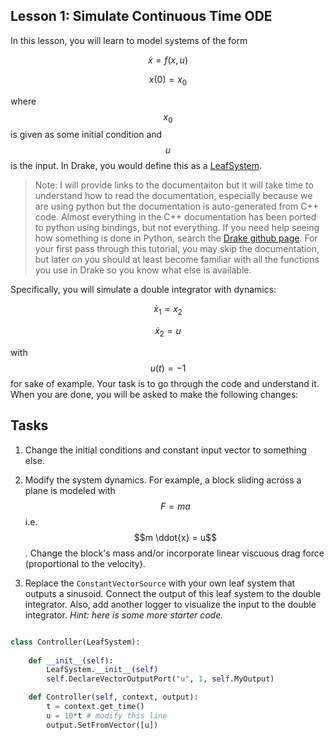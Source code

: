 ## Lesson 1: Simulate Continuous Time ODE

In this lesson, you will learn to model systems of the form

$$\dot x = f(x, u)$$

$$x(0) = x_0$$ 

where $$x_0$$ is given as some initial condition and $$u$$ is the input. In Drake, you would define this as a [LeafSystem](https://drake.mit.edu/doxygen_cxx/classdrake_1_1systems_1_1_leaf_system.html). 

> Note: I will provide links to the documentaiton but it will take time to understand how to read the documentation, especially because we are using python but the documentation is auto-generated from C++ code. Almost everything in the C++ documentation has been ported to python using bindings, but not everything. If you need help seeing how something is done in Python, search the [Drake github page](https://github.com/RobotLocomotion/drake). For your first pass through this tutorial, you may skip the documentation, but later on you should at least become familiar with all the functions you use in Drake so you know what else is available.

Specifically, you will simulate a double integrator with dynamics:

$$\dot{x}_1 = x_2$$

$$\dot{x}_2 = u$$

with $$u(t) = -1$$ for sake of example. Your task is to go through the code and understand it. When you are done, you will be asked to make the following changes:

## Tasks

1. Change the initial conditions and constant input vector to something else.

2. Modify the system dynamics. For example, a block sliding across a plane is modeled with $$F = ma$$ i.e. $$m \ddot{x} = u$$. Change the block's mass and/or incorporate linear viscuous drag force (proportional to the velocity).

3. Replace the `ConstantVectorSource` with your own leaf system that outputs a sinusoid. Connect the output of this leaf system to the double integrator. Also, add another logger to visualize the input to the double integrator. *Hint: here is some more starter code.*

```python

class Controller(LeafSystem):
    
    def __init__(self):   
        LeafSystem.__init__(self)
        self.DeclareVectorOutputPort("u", 1, self.MyOutput)

    def Controller(self, context, output):
        t = context.get_time()
        u = 10*t # modify this line
        output.SetFromVector([u])
```

